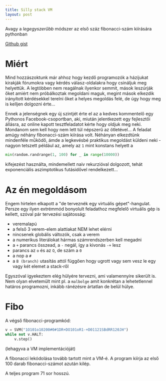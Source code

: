 ```yaml
---
title: Silly stack VM
layout: post
---
```


Avagy a *legegyszerűbb* módszer az első száz fibonacci-szám kiírására pythonban

[Github gist](https://gist.github.com/Sasszem/1f7b1b1fc342d0deffd7d151c21fd1c5)

# Miért

Mind hozzászoktunk már ahhoz hogy kezdő programozók a házijukat kirakják fórumokra vagy kérdés válasz-oldalakra hogy csináljuk meg helyettük. A legtöbben nem reagálnak ilyenkor semmit, mások leszúrják őket amiért nem próbálkoztak megoldani maguk, megint mások elkezdik irányított kérdésekkel terelni őket a helyes megoldás felé, de úgy hogy meg is kelljen dolgozni érte...

Ennek a jelenségnek egy új szintjét érte el az a kedves kommentelő egy Pythonos Facebook-csoportban, aki, miután jelentkezett egy fejlesztői állásra, az online kapott tesztfeladatot kérte hogy oldjuk meg neki. Mondanom sem kell hogy nem lett túl népszerű az ötletével... A feladat amúgy néhány fibonacci-szám kiírása volt. Néhányan elkezdtünk mindenféle működő, ámde a legkevésbé praktikus megoldást küldeni neki - nagyon tetszett például az, amely az `1` mint konstans helyett a

```python
min(random.randrange(1, 100) for _ in range(10000))
```

kifejezést használta, mindemellett naiv rekurzióval dolgozott, tehát exponenciális aszimptotikus futásidővel rendelkezett...

# Az én megoldásom

Engem hirtelen elkapott a "de terveznék egy virtuális gépet"-hangulat. Persze egy ilyen extrémmód bonyolult feladathoz megfelelő virtuális gép is kellett, szóval pár tervezési sajátosság:

- veremalapú
- a felső 3 verem-elem alattiakat NEM lehet elérni
- nincsenek globális változók, csak a verem
- a numerikus literálokat hármas számrendszerben kell megadni
- a `+` parancs összead, a `-` negál, így a kivonás `-+` lesz
- parancs az `o` és az `O`, de szám a `0`
- a nop a `#`
- a `B (branch)` utasítás attól függően hogy ugrott vagy sem vesz le egy vagy két elemet a stack-ről

Egyszóval igyekeztem elég hülyére tervezni, ami valamennyire sikerült is. Nem olyan elvetemült mint pl. a `malbolge` amit konkrétan a lehetetlennel határos programozni, inkább ránézésre ártatlan de belül hülye.

# Fibo

A végső fibonacci-programkód:

```python
v = SVM("1O101o10200#0#1DR+DO101oR1-+D01121SBdRR120JH")
while not v.HALT:
    v.step()
```

(lehagyva a VM implementációját)

A fibonacci lekódolása tovább tartott mint a VM-é. A program kiírja az első 100 darab fibonacci-számot azután kilép.

A teljes program 71 sor hosszú.